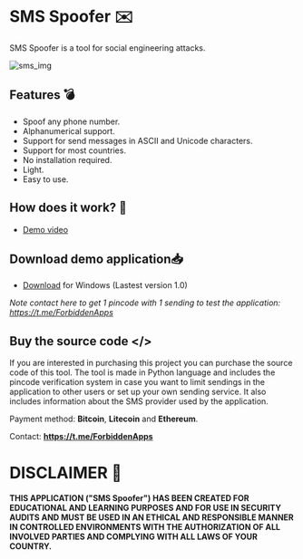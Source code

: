 # SMS Spoofer ✉️

SMS Spoofer is a tool for social engineering attacks.

![sms_img](https://github.com/ForbiddenApps/SMS-Spoofer/assets/164560634/50a281f5-3ae8-4c15-b762-3a8a3c65907f)

## Features 💣

+ Spoof any phone number.
+ Alphanumerical support.
+ Support for send messages in ASCII and Unicode characters.
+ Support for most countries.
+ No installation required.
+ Light.
+ Easy to use.

## How does it work? 🧪

+ [Demo video](https://www.youtube.com/watch?v=8v4dyQRb7ho)

## Download demo application📥

+ [Download](https://github.com/ForbiddenApps/SMS-Spoofer/releases/download/1.0/SMS-Spoofer.rar) for Windows (Lastest version 1.0)

*Note contact here to get 1 pincode with 1 sending to test the application: https://t.me/ForbiddenApps*

 ## Buy the source code </>
 
If you are interested in purchasing this project you can purchase the source code of this tool. The tool is made in Python language and includes the pincode verification system in case you want to limit sendings in the application to other users or set up your own sending service. It also includes information about the SMS provider used by the application.

Payment method: **Bitcoin**, **Litecoin** and **Ethereum**.

Contact: **https://t.me/ForbiddenApps**

# DISCLAIMER 📜

**THIS APPLICATION ("SMS Spoofer") HAS BEEN CREATED FOR EDUCATIONAL AND LEARNING PURPOSES AND FOR USE IN SECURITY AUDITS AND MUST BE USED IN AN ETHICAL AND RESPONSIBLE MANNER IN CONTROLLED ENVIRONMENTS WITH THE AUTHORIZATION OF ALL INVOLVED PARTIES AND COMPLYING WITH ALL LAWS OF YOUR COUNTRY.**
